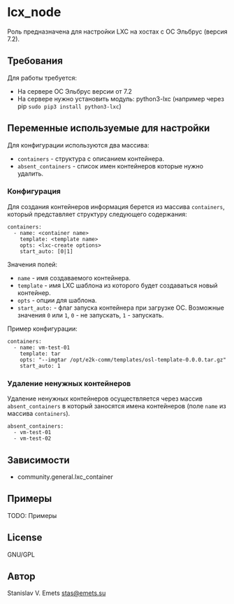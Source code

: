 # lcx_node

Роль предназначена для настройки LXC на хостах с ОС Эльбрус (версия 7.2).

## Требования

Для работы требуется:

* На сервере ОС Эльбрус версии от 7.2
* На сервере нужно установить модуль: python3-lxc (например через pip `sudo pip3 install python3-lxc`)

## Переменные используемые для настройки

Для конфигурации используются два массива:

* `containers` - структура с описанием контейнера.
* `absent_containers` - список имен контейнеров которые нужно удалить. 

### Конфигурация

Для создания контейнеров информация берется из массива `containers`, который представляет структуру следующего содержания:

```
containers:
  - name: <container name>
    template: <template name>
    opts: <lxc-create options>
    start_auto: [0|1]
```
Значения полей:
* `name` - имя создаваемого контейнера.
* `template` - имя LXC шаблона из которого будет создаваться новый контейнер.
* `opts` - опции для шаблона.
* `start_auto:` - флаг запуска контейнера при загрузке ОС. Возможные значения `0` или `1`, `0` - не запускать, `1` - запускать.

Пример конфигурации:

```
containers:
  - name: vm-test-01
    template: tar
    opts: "--imgtar /opt/e2k-comm/templates/osl-template-0.0.0.tar.gz"
    start_auto: 1
```

### Удаление ненужных контейнеров

Удаление ненужных контейнеров осуществляется через массив `absent_containers` в который заносятся имена контейнеров (поле `name` из массива `containers`).

```
absent_containers:
  - vm-test-01
  - vm-test-02
```

## Зависимости

* community.general.lxc_container

## Примеры


TODO: Примеры

## License

GNU/GPL

## Автор

Stanislav V. Emets <stas@emets.su>